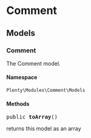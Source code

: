 

# Comment<a name="comment_comment"></a>
    
## Models<a name="comment_comment_models"></a>
### Comment<a name="comment_models_comment"></a>

The Comment model.

#### Namespace

`Plenty\Modules\Comment\Models`



#### Methods

<pre>public <strong>toArray</strong>()</pre>
    
returns this model as an array
    
